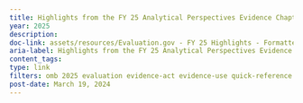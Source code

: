 ```yaml
---
title: Highlights from the FY 25 Analytical Perspectives Evidence Chapter
year: 2025
description: 
doc-link: assets/resources/Evaluation.gov - FY 25 Highlights - Formatted.pdf
aria-label: Highlights from the FY 25 Analytical Perspectives Evidence Chapter
content_tags: 
type: link
filters: omb 2025 evaluation evidence-act evidence-use quick-reference historical
post-date: March 19, 2024
---
```

